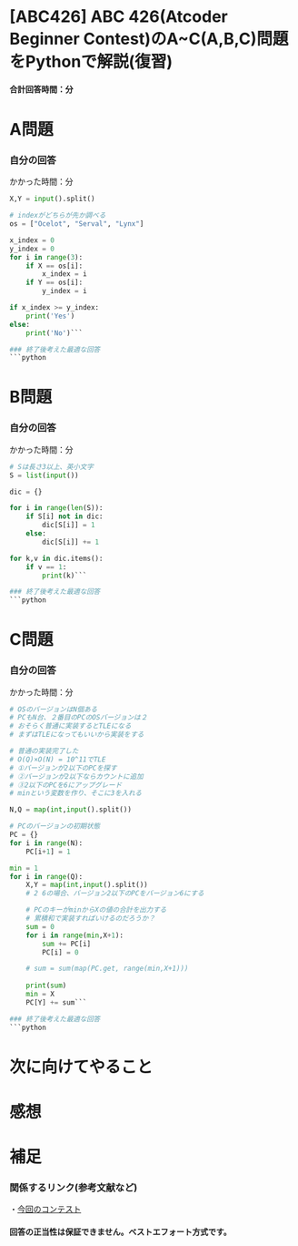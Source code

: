 # [ABC426] ABC 426(Atcoder Beginner Contest)のA~C(A,B,C)問題をPythonで解説(復習)

#### 合計回答時間：分
# A問題
### 自分の回答
かかった時間：分
```python
X,Y = input().split()

# indexがどちらが先か調べる
os = ["Ocelot", "Serval", "Lynx"]

x_index = 0
y_index = 0
for i in range(3):
    if X == os[i]:
        x_index = i
    if Y == os[i]:
        y_index = i

if x_index >= y_index:
    print('Yes')
else:
    print('No')```

### 終了後考えた最適な回答
```python

```

# B問題
### 自分の回答
かかった時間：分
```python
# Sは長さ3以上、英小文字
S = list(input())

dic = {}

for i in range(len(S)):
    if S[i] not in dic:
        dic[S[i]] = 1
    else:
        dic[S[i]] += 1

for k,v in dic.items():
    if v == 1:
        print(k)```

### 終了後考えた最適な回答
```python

```

# C問題
### 自分の回答
かかった時間：分
```python
# OSのバージョンはN個ある
# PCもN台、２番目のPCのOSバージョンは２
# おそらく普通に実装するとTLEになる
# まずはTLEになってもいいから実装をする

# 普通の実装完了した
# O(Q)×O(N) = 10^11でTLE
# ①バージョンが2以下のPCを探す
# ②バージョンが2以下ならカウントに追加
# ③2以下のPCを6にアップグレード
# minという変数を作り、そこに3を入れる

N,Q = map(int,input().split())

# PCのバージョンの初期状態
PC = {}
for i in range(N):
    PC[i+1] = 1

min = 1
for i in range(Q):
    X,Y = map(int,input().split())
    # 2 6の場合、バージョン2以下のPCをバージョン6にする

    # PCのキーがminからXの値の合計を出力する
    # 累積和で実装すればいけるのだろうか？
    sum = 0
    for i in range(min,X+1):
        sum += PC[i]
        PC[i] = 0

    # sum = sum(map(PC.get, range(min,X+1)))
    
    print(sum)
    min = X
    PC[Y] += sum```

### 終了後考えた最適な回答
```python

```

# 次に向けてやること

# 感想

# 補足
### 関係するリンク(参考文献など)
・[今回のコンテスト](https://atcoder.jp/contests/abc426)

#### 回答の正当性は保証できません。ベストエフォート方式です。
